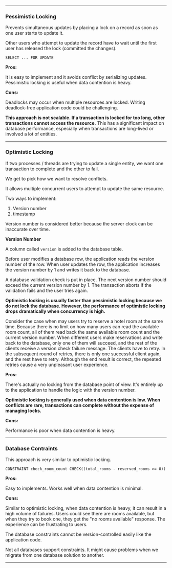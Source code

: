 
---
### Pessimistic Locking

Prevents simultaneous updates by placing a lock on a record as soon as one user starts to update it. 

Other users who attempt to update the record have to wait until the first user has released the lock (committed the changes).

`SELECT ... FOR UPDATE` 

**Pros:**

It is easy to implement and it avoids conflict by serializing updates. Pessimistic locking is useful when data contention is heavy. 

**Cons:**

Deadlocks may occur when multiple resources are locked. Writing deadlock-free application code could be challenging.

**This approach is not scalable. If a transaction is locked for too long, other transactions cannot access the resource.** This has a significant impact on database performance, especially when transactions are long-lived or involved a lot of entities.

---
### Optimistic Locking

If two processes / threads are trying to update a single entity, we want one transaction to complete and the other to fail. 

We get to pick how we want to resolve conflicts.

It allows multiple concurrent users to attempt to update the same resource.

Two ways to implement:
1. Version number
2. timestamp

Version number is considered better because the server clock can be inaccurate over time.

**Version Number**

A column called `version` is added to the database table. 

Before user modifies a database row, the application reads the version number of the row. When user updates the row, the application increases the version number by 1 and writes it back to the database. 

A database validation check is put in place. The next version number should exceed the current version number by 1. The transaction aborts if the validation fails and the user tries again.

**Optimistic locking is usually faster than pessimistic locking because we do not lock the database. However, the performance of optimistic locking drops dramatically when concurrency is high.**

Consider the case when may users try to reserve a hotel room at the same time. Because there is no limit on how many users can read the available room count, all of them read back the same available room count and the current version number. When different users make reservations and write back to the database, only one of them will succeed, and the rest of the clients receive a version check failure message. The clients have to retry. In the subsequent round of retries, there is only one successful client again, and the rest have to retry. Although the end result is correct, the repeated retries cause a very unpleasant user experience.

**Pros:**

There's actually no locking from the database point of view. It's entirely up to the application to handle the logic with the version number.

**Optimistic locking is generally used when data contention is low. When conflicts are rare, transactions can complete without the expense of managing locks.** 

**Cons:**

Performance is poor when data contention is heavy. 

---
### Database Contraints

This approach is very similar to optimistic locking.

```
CONSTRAINT check_room_count CHECK((total_rooms - reserved_rooms >= 0))
```

**Pros:**

Easy to implements. Works well when data contention is minimal.

**Cons:**

Similar to optimistic locking, when data contention is heavy, it can result in a high volume of failures. Users could see there are rooms available, but when they try to book one, they get the "no rooms available" response. The experience can be frustrating to users.

The database constraints cannot be version-controlled easily like the application code. 

Not all databases support constraints. It might cause problems when we migrate from one database solution to another.

---










